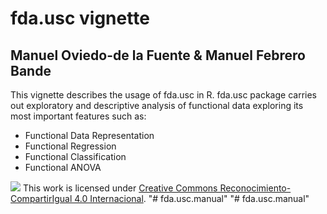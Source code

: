# fda.usc vignette 
## Manuel Oviedo-de la Fuente & Manuel Febrero Bande

This vignette describes the usage of fda.usc in R. fda.usc package carries out exploratory and descriptive analysis of functional data exploring its most important features such as:

+ Functional Data Representation
+ Functional Regression
+ Functional Classification
+ Functional ANOVA

![](https://licensebuttons.net/l/by-sa/4.0/88x31.png)
This work is licensed under  [Creative Commons Reconocimiento-CompartirIgual 4.0 Internacional](https://creativecommons.org/licenses/by-sa/4.0/deed.es).
"# fda.usc.manual" 
"# fda.usc.manual" 
